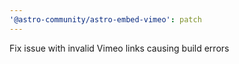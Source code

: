```yaml
---
'@astro-community/astro-embed-vimeo': patch
---
```


Fix issue with invalid Vimeo links causing build errors
